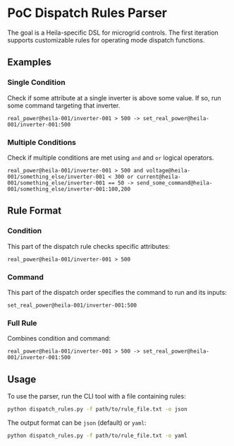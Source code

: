 # PoC Dispatch Rules Parser

The goal is a Heila-specific DSL for microgrid controls. The first iteration supports customizable rules for operating mode dispatch functions.

## Examples

### Single Condition
Check if some attribute at a single inverter is above some value. If so, run some command targeting that inverter.

```text
real_power@heila-001/inverter-001 > 500 -> set_real_power@heila-001/inverter-001:500
```
### Multiple Conditions
Check if multiple conditions are met using `and` and `or` logical operators.

```text
real_power@heila-001/inverter-001 > 500 and voltage@heila-001/something_else/inverter-001 < 300 or current@heila-001/something_else/inverter-001 == 50 -> send_some_command@heila-001/something_else/inverter-001:100,200
```

## Rule Format
### Condition
This part of the dispatch rule checks specific attributes:
```text
real_power@heila-001/inverter-001 > 500
```

### Command
This part of the dispatch order specifies the command to run and its inputs:
```text
set_real_power@heila-001/inverter-001:500
```

### Full Rule
Combines condition and command:
```text
real_power@heila-001/inverter-001 > 500 -> set_real_power@heila-001/inverter-001:500
```
## Usage
To use the parser, run the CLI tool with a file containing rules:

```sh
python dispatch_rules.py -f path/to/rule_file.txt -o json
```
The output format can be `json` (default) or `yaml`:

```sh
python dispatch_rules.py -f path/to/rule_file.txt -o yaml
```
